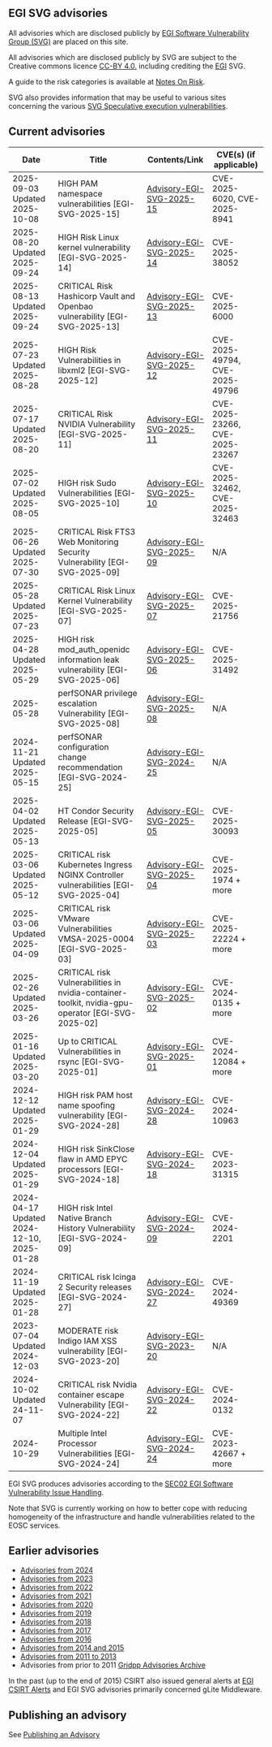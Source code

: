## EGI SVG advisories

All advisories which are disclosed publicly by
[EGI Software Vulnerability Group (SVG)](https://go.egi.eu/svg) are placed on
this site.

All advisories which are disclosed publicly by SVG are subject to the Creative
commons licence [CC-BY 4.0.](https://creativecommons.org/licenses/by/4.0/)
including crediting the [EGI](https://www.egi.eu/) SVG.

A guide to the risk categories is available at
[Notes On Risk](https://confluence.egi.eu/display/EGIBG/Notes+on+Risk).

SVG also provides information that may be useful to various sites concerning the
various
[SVG Speculative execution vulnerabilities](./2017/Speculative_Execution_Vulnerabilities.md).

## Current advisories

| Date                          | Title                                                           | Contents/Link                                                         | CVE(s) (if applicable) |
| ------------------------------| --------------------------------------------------------------- | --------------------------------------------------------------------- | --------------         |
| 2025-09-03 Updated 2025-10-08 | HIGH PAM namespace vulnerabilities   [EGI-SVG-2025-15]          | [Advisory-EGI-SVG-2025-15](./2025/Advisory-EGI-SVG-2025-15.md)        | CVE-2025-6020, CVE-2025-8941 |
| 2025-08-20 Updated 2025-09-24 | HIGH Risk Linux kernel vulnerability   [EGI-SVG-2025-14]        | [Advisory-EGI-SVG-2025-14](./2025/Advisory-EGI-SVG-2025-14.md)        | CVE-2025-38052 |
| 2025-08-13 Updated 2025-09-24 | CRITICAL Risk Hashicorp Vault and Openbao vulnerability [EGI-SVG-2025-13]     | [Advisory-EGI-SVG-2025-13](./2025/Advisory-EGI-SVG-2025-13.md)        | CVE-2025-6000 |
| 2025-07-23 Updated 2025-08-28 | HIGH Risk Vulnerabilities in libxml2  [EGI-SVG-2025-12]         | [Advisory-EGI-SVG-2025-12](./2025/Advisory-EGI-SVG-2025-12.md)        | CVE-2025-49794, CVE-2025-49796 |
| 2025-07-17 Updated 2025-08-20 | CRITICAL Risk NVIDIA Vulnerability [EGI-SVG-2025-11]            | [Advisory-EGI-SVG-2025-11](./2025/Advisory-EGI-SVG-2025-11.md)        | CVE-2025-23266, CVE-2025-23267 |
| 2025-07-02 Updated 2025-08-05 | HIGH risk Sudo Vulnerabilities  [EGI-SVG-2025-10]               | [Advisory-EGI-SVG-2025-10](./2025/Advisory-EGI-SVG-2025-10.md)        | CVE-2025-32462, CVE-2025-32463 |
| 2025-06-26 Updated 2025-07-30 | CRITICAL Risk FTS3 Web Monitoring Security Vulnerability [EGI-SVG-2025-09]  | [Advisory-EGI-SVG-2025-09](./2025/Advisory-EGI-SVG-2025-09.md)        | N/A |
| 2025-05-28 Updated 2025-07-23 | CRITICAL Risk Linux Kernel Vulnerability [EGI-SVG-2025-07]      | [Advisory-EGI-SVG-2025-07](./2025/Advisory-EGI-SVG-2025-07.md)        | CVE-2025-21756 |
| 2025-04-28 Updated 2025-05-29 | HIGH risk mod_auth_openidc information leak vulnerability [EGI-SVG-2025-06] | [Advisory-EGI-SVG-2025-06](./2025/Advisory-EGI-SVG-2025-06.md) | CVE-2025-31492 |
| 2025-05-28 | perfSONAR privilege escalation Vulnerability [EGI-SVG-2025-08] | [Advisory-EGI-SVG-2025-08](./2025/Advisory-EGI-SVG-2025-08.md)        | N/A                    |
| 2024-11-21 Updated 2025-05-15 | perfSONAR configuration change recommendation [EGI-SVG-2024-25] | [Advisory-EGI-SVG-2024-25](./2025/Advisory-EGI-SVG-2024-25.md)        | N/A                    |
| 2025-04-02 Updated 2025-05-13 | HT Condor Security Release [EGI-SVG-2025-05]                    | [Advisory-EGI-SVG-2025-05](./2025/Advisory-EGI-SVG-2025-05.md)        | CVE-2025-30093         |
| 2025-03-06 Updated 2025-05-12 | CRITICAL risk Kubernetes Ingress NGINX Controller vulnerabilities [EGI-SVG-2025-04] | [Advisory-EGI-SVG-2025-04](./2025/Advisory-EGI-SVG-2025-04.md) | CVE-2025-1974 + more |
| 2025-03-06 Updated 2025-04-09 | CRITICAL risk VMware Vulnerabilities VMSA-2025-0004 [EGI-SVG-2025-03] | [Advisory-EGI-SVG-2025-03](./2025/Advisory-EGI-SVG-2025-03.md) | CVE-2025-22224 + more |
| 2025-02-26 Updated 2025-03-26 | CRITICAL risk Vulnerabilities in nvidia-container-toolkit, nvidia-gpu-operator [EGI-SVG-2025-02] | [Advisory-EGI-SVG-2025-02](./2025/Advisory-EGI-SVG-2025-02.md) | CVE-2024-0135 + more |
| 2025-01-16 Updated 2025-03-20 | Up to CRITICAL Vulnerabilities in rsync [EGI-SVG-2025-01]       |  [Advisory-EGI-SVG-2025-01](./2025/Advisory-EGI-SVG-2025-01.md)       | CVE-2024-12084 + more  | 
| 2024-12-12 Updated 2025-01-29 | HIGH risk PAM host name spoofing vulnerability [EGI-SVG-2024-28] |  [Advisory-EGI-SVG-2024-28](./2024/Advisory-EGI-SVG-2024-28.md)      | CVE-2024-10963         | 
| 2024-12-04 Updated 2025-01-29 | HIGH risk SinkClose flaw in AMD EPYC processors [EGI-SVG-2024-18] | [Advisory-EGI-SVG-2024-18](./2024/Advisory-EGI-SVG-2024-18.md)      | CVE-2023-31315         |             
| 2024-04-17 Updated 2024-12-10, 2025-01-28 | HIGH risk Intel Native Branch History Vulnerability  [EGI-SVG-2024-09] | [Advisory-EGI-SVG-2024-09](./2024/Advisory-EGI-SVG-2024-09.md)  |  CVE-2024-2201 |
| 2024-11-19 Updated 2025-01-28 | CRITICAL risk Icinga 2 Security releases   [EGI-SVG-2024-27]    | [Advisory-EGI-SVG-2024-27](./2024/Advisory-EGI-SVG-2024-27.md)             | CVE-2024-49369         |       
| 2023-07-04 Updated 2024-12-03 | MODERATE risk Indigo IAM XSS vulnerability [EGI-SVG-2023-20]    | [Advisory-EGI-SVG-2023-20](./2023/Advisory-EGI-SVG-2023-20.md)             | N/A                    |
| 2024-10-02 Updated 24-11-07   | CRITICAL risk  Nvidia container escape Vulnerability  [EGI-SVG-2024-22] | [Advisory-EGI-SVG-2024-22](./2024/Advisory-EGI-SVG-2024-22.md) | CVE-2024-0132 |
| 2024-10-29                    | Multiple Intel Processor Vulnerabilities      [EGI-SVG-2024-24] | [Advisory-EGI-SVG-2024-24](./2024/Advisory-EGI-SVG-2024-24.md)        | CVE-2023-42667 + more |


EGI SVG produces advisories according to the
[SEC02 EGI Software Vulnerability Issue Handling](https://go.egi.eu/sec02).

Note that SVG is currently working on how to better cope with reducing
homogeneity of the infrastructure and handle vulnerabilities related to the EOSC
services.

## Earlier advisories
- [Advisories from 2024](./2024/Advisories-SVG-2024.md)
- [Advisories from 2023](./2023/Advisories-SVG-2023.md)
- [Advisories from 2022](./2022/Advisories-SVG-2022.md)
- [Advisories from 2021](./2021/Advisories-SVG-2021.md)
- [Advisories from 2020](./2020/Advisories-SVG-2020.md)
- [Advisories from 2019](./2019/Advisories-SVG-2019.md)
- [Advisories from 2018](./2018/Advisories-SVG-2018.md)
- [Advisories from 2017](./2017/Advisories-SVG-2017.md)
- [Advisories from 2016](./2016/Advisories-SVG-2016.md)
- [Advisories from 2014 and 2015](./2014-2015/Advisories-SVG-2014-2015.md)
- [Advisories from 2011 to 2013](./2011-2013/Advisories-SVG-2011-2013.md)
- Advisories from prior to 2011
  [Gridpp Advisories Archive](https://archive.gridpp.ac.uk/gsvg/advisories/)

In the past (up to the end of 2015) CSIRT also issued general alerts at
[EGI CSIRT Alerts](./CSIRT_Alerts.md) and EGI SVG advisories primarily concerned
gLite Middleware.

## Publishing an advisory

See [Publishing an Advisory](./Publishing_an_advisory.md)
